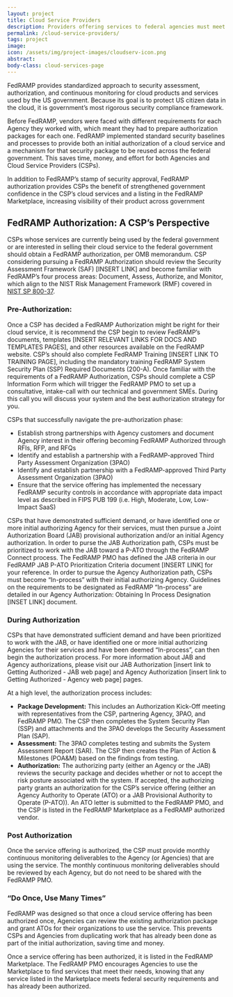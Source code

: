 ```yaml
---
layout: project
title: Cloud Service Providers
description: Providers offering services to federal agencies must meet FedRAMP requirements.
permalink: /cloud-service-providers/
tags: project
image: 
icon: /assets/img/project-images/cloudserv-icon.png
abstract: 
body-class: cloud-services-page
---
```


FedRAMP provides standardized approach to security assessment, authorization, and continuous monitoring for cloud products and services used by the US government. Because its goal is to protect US citizen data in the cloud, it is government’s most rigorous security compliance framework.

Before FedRAMP, vendors were faced with different requirements for each Agency they worked with, which meant they had to prepare authorization packages for each one. FedRAMP implemented standard security baselines and processes to provide both an initial authorization of a cloud service and a mechanism for that security package to be reused across the federal government. This saves time, money, and effort for both Agencies and Cloud Service Providers (CSPs). 

In addition to FedRAMP’s stamp of security approval, FedRAMP authorization provides CSPs the benefit of strengthened government confidence in the CSP’s cloud services and a listing in the FedRAMP Marketplace, increasing visibility of their product across government

## FedRAMP Authorization: A CSP’s Perspective 
CSPs whose services are currently being used by the federal government or are interested in selling their cloud service to the federal government should obtain a FedRAMP authorization, per OMB memorandum. CSP considering pursuing a FedRAMP Authorization should review the Security Assessment Framework (SAF) [INSERT LINK] and become familiar with FedRAMP’s four process areas: Document, Assess, Authorize, and Monitor, which align to the NIST Risk Management Framework (RMF) covered in <a href="https://csrc.nist.gov/publications/detail/sp/800-37/rev-1/final">NIST SP 800-37</a>. 

<section id="pre-auth">
<h3>Pre-Authorization: </h3>
<p>Once a CSP has decided a FedRAMP Authorization might be right for their cloud service, it is recommend the CSP begin to review FedRAMP’s documents, templates [INSERT RELEVANT LINKS FOR DOCS AND TEMPLATES PAGES], and other resources available on the FedRAMP website. CSP’s should also complete FedRAMP Training [INSERT LINK TO TRAINING PAGE], including the mandatory training FedRAMP System Security Plan (SSP) Required Documents (200-A). Once familiar with the requirements of a FedRAMP Authorization, CSPs should complete a CSP Information Form which will trigger the FedRAMP PMO to set up a consultative, intake-call with our technical and government SMEs. During this call you will discuss your system and the best authorization strategy for you. </p>
<p>CSPs that successfully navigate the pre-authorization phase:</p>
<ul>
<li>Establish strong partnerships with Agency customers and document Agency interest in their offering becoming FedRAMP Authorized through RFIs, RFP, and RFQs </li>
<li>Identify and establish a partnership with a FedRAMP-approved Third Party Assessment Organization (3PAO)</li>
<li>Identify and establish partnership with a FedRAMP-approved Third Party Assessment Organization (3PAO)
<li>Ensure that the service offering has implemented the necessary FedRAMP security controls in accordance with appropriate data impact level as described in FIPS PUB 199 (i.e. High, Moderate, Low, Low-Impact SaaS)
</li>
</ul>
<p>CSPs that have demonstrated sufficient demand, or have identified one or more initial authorizing Agency for their services, must then pursue a Joint Authorization Board (JAB) provisional authorization and/or an initial Agency authorization. In order to purse the JAB Authorization path, CSPs must be prioritized to work with the JAB toward a P-ATO through the FedRAMP Connect process. The FedRAMP PMO has defined the JAB criteria in our FedRAMP JAB P-ATO Prioritization Criteria document [INSERT LINK] for your reference. In order to pursue the Agency Authorization path, CSPs must become “In-process” with their initial authorizing Agency. Guidelines on the requirements to be designated as FedRAMP “In-process” are detailed in our Agency Authorization: Obtaining In Process Designation [INSET LINK] document. </p>
</section>

<section id="during-auth">

<h3>During Authorization</h3>
<p>CSPs that have demonstrated sufficient demand and have been prioritized to work with the JAB, or have identified one or more initial authorizing Agencies for their services and have been deemed “In-process”, can then begin the authorization process. For more information about JAB and Agency authorizations, please visit our JAB Authorization [insert link to Getting Authorized - JAB web page] and Agency Authorization [insert link to Getting Authorized - Agency web page] pages. 
</p>

<p>At a high level, the authorization process includes:</p>
<ul>
<li><strong>Package Development:</strong> This includes an Authorization Kick-Off meeting with representatives from the CSP, partnering Agency, 3PAO, and FedRAMP PMO. The CSP then completes the System Security Plan (SSP) and attachments and the 3PAO develops the Security Assessment Plan (SAP).</li>
<li><strong>Assessment:</strong> The 3PAO completes testing and submits the System Assessment Report (SAR). The CSP then creates the Plan of Action & Milestones (POA&M) based on the findings from testing.</li>
<li><strong>Authorization:</strong> The authorizing party (either an Agency or the JAB) reviews the security package and decides whether or not to accept the risk posture associated with the system. If accepted, the authorizing party grants an authorization for the CSP’s service offering (either an Agency Authority to Operate (ATO) or a JAB Provisional Authority to Operate (P-ATO)). An ATO letter is submitted to the FedRAMP PMO, and the CSP is listed in the FedRAMP Marketplace as a FedRAMP authorized vendor.</li>
</ul>
</section>
<section id="post-auth">

<h3>Post Authorization</h3>
<p>Once the service offering is authorized, the CSP must provide monthly continuous monitoring deliverables to the Agency (or Agencies) that are using the service. The monthly continuous monitoring deliverables should be reviewed by each Agency, but do not need to be shared with the FedRAMP PMO.</p>
</section>

<h3>“Do Once, Use Many Times”</h3>
<p>FedRAMP was designed so that once a cloud service offering has been authorized once, Agencies can review the existing authorization package and grant ATOs for their organizations to use the service. This prevents CSPs and Agencies from duplicating work that has already been done as part of the initial authorization, saving time and money.</p>

<p>Once a service offering has been authorized, it is listed in the FedRAMP Marketplace. The FedRAMP PMO encourages Agencies to use the Marketplace to find services that meet their needs, knowing that any service listed in the Marketplace meets federal security requirements and has already been authorized.</p>
